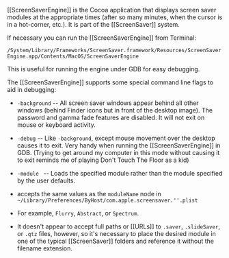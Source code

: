 [[ScreenSaverEngine]] is the Cocoa application that displays screen saver modules at the appropriate times (after so many minutes, when the cursor is in a hot-corner, etc.). It is part of the [[ScreenSaver]] system.

If necessary you can run the [[ScreenSaverEngine]] from Terminal:

<code>/System/Library/Frameworks/S<nowiki/>creenSaver.framework/Resources/S<nowiki/>creenSaverEngine.app/Contents/M<nowiki/>acOS/S<nowiki/>creenSaverEngine</code>

This is useful for running the engine under GDB for easy debugging.

The [[ScreenSaverEngine]] supports some special command line flags to aid in debugging:


* <code>-background</code> -- All screen saver windows appear behind all other windows (behind Finder icons but in front of the desktop image). The password and gamma fade features are disabled. It will not exit on mouse or keyboard activity.
* <code>-debug</code> -- Like <code>-background</code>, except mouse movement over the desktop causes it to exit. Very handy when running the [[ScreenSaverEngine]] in GDB. (Trying to get around my computer in this mode without causing it to exit reminds me of playing Don't Touch The Floor as a kid)
* <code>-module <module name></code> -- Loads the specified module rather than the module specified by the user defaults.

* <code><module name></code> accepts the same values as the <code>moduleName</code> node in <code>~/Library/Preferences/B<nowiki/>yHost/com.apple.screensaver.''.plist</code>
* For example, <code>Flurry</code>, <code>Abstract</code>, or <code>Spectrum</code>.
* It doesn't appear to accept full paths or [[URLs]] to <code>.saver</code>, <code>.slideSaver</code>, or <code>.qtz</code> files, however, so it's necessary to place the desired module in one of the typical [[ScreenSaver]] folders and reference it without the filename extension.